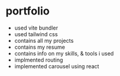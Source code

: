 # portfolio
- used vite bundler
- used tailwind css 
- contains all my projects
- contains my resume
- contains info on my skills, & tools i used
- implmented routing
- implemented carousel using react
